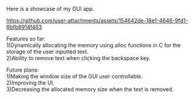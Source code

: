 Here is a showcase of my GUI app.

https://github.com/user-attachments/assets/154642de-18e1-4646-9fd1-6bfb8914f463


Features so far:  
1)Dynamically allocating the memory using alloc functions in C for the storage of the user inputted text.  
2)Ability to remove text when clicking the backspace key.  

Future plans:  
1)Making the window size of the GUI user controllable.  
2)Improving the UI.  
3)Decreasing the allocated memory size when the text is removed.  
